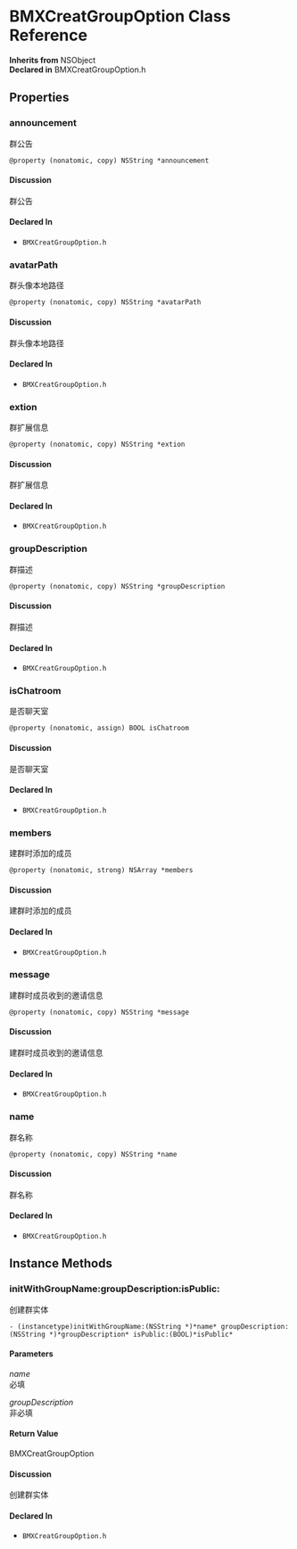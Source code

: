 # BMXCreatGroupOption Class Reference

  **Inherits from** NSObject  
  **Declared in** BMXCreatGroupOption.h  

## Properties

<a name="//api/name/announcement" title="announcement"></a>
### announcement

群公告

`@property (nonatomic, copy) NSString *announcement`

#### Discussion
群公告

#### Declared In
* `BMXCreatGroupOption.h`

<a name="//api/name/avatarPath" title="avatarPath"></a>
### avatarPath

群头像本地路径

`@property (nonatomic, copy) NSString *avatarPath`

#### Discussion
群头像本地路径

#### Declared In
* `BMXCreatGroupOption.h`

<a name="//api/name/extion" title="extion"></a>
### extion

群扩展信息

`@property (nonatomic, copy) NSString *extion`

#### Discussion
群扩展信息

#### Declared In
* `BMXCreatGroupOption.h`

<a name="//api/name/groupDescription" title="groupDescription"></a>
### groupDescription

群描述

`@property (nonatomic, copy) NSString *groupDescription`

#### Discussion
群描述

#### Declared In
* `BMXCreatGroupOption.h`

<a name="//api/name/isChatroom" title="isChatroom"></a>
### isChatroom

是否聊天室

`@property (nonatomic, assign) BOOL isChatroom`

#### Discussion
是否聊天室

#### Declared In
* `BMXCreatGroupOption.h`

<a name="//api/name/members" title="members"></a>
### members

建群时添加的成员

`@property (nonatomic, strong) NSArray *members`

#### Discussion
建群时添加的成员

#### Declared In
* `BMXCreatGroupOption.h`

<a name="//api/name/message" title="message"></a>
### message

建群时成员收到的邀请信息

`@property (nonatomic, copy) NSString *message`

#### Discussion
建群时成员收到的邀请信息

#### Declared In
* `BMXCreatGroupOption.h`

<a name="//api/name/name" title="name"></a>
### name

群名称

`@property (nonatomic, copy) NSString *name`

#### Discussion
群名称

#### Declared In
* `BMXCreatGroupOption.h`

<a title="Instance Methods" name="instance_methods"></a>
## Instance Methods

<a name="//api/name/initWithGroupName:groupDescription:isPublic:" title="initWithGroupName:groupDescription:isPublic:"></a>
### initWithGroupName:groupDescription:isPublic:

创建群实体

`- (instancetype)initWithGroupName:(NSString *)*name* groupDescription:(NSString *)*groupDescription* isPublic:(BOOL)*isPublic*`

#### Parameters

*name*  
   必填  

*groupDescription*  
   非必填  

#### Return Value
BMXCreatGroupOption

#### Discussion
创建群实体

#### Declared In
* `BMXCreatGroupOption.h`

